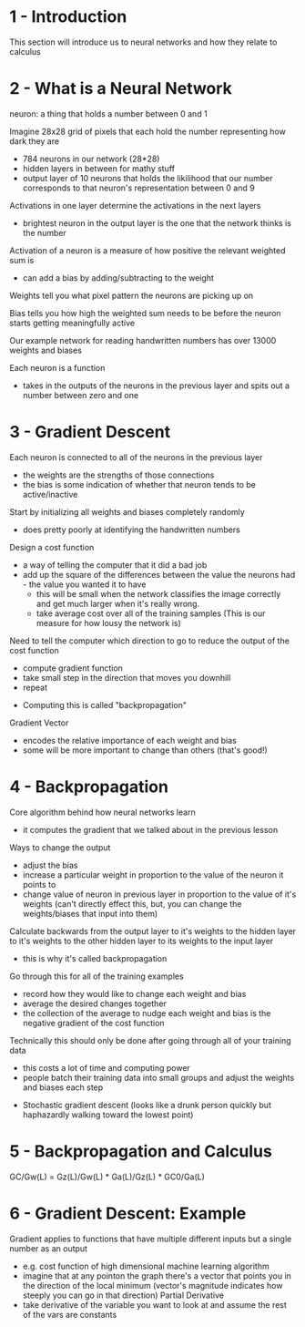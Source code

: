 # 1 - Introduction
This section will introduce us to neural networks and how they relate to calculus

# 2 - What is a Neural Network
neuron: a thing that holds a number between 0 and 1

Imagine 28x28 grid of pixels that each hold the number representing how dark they are
  - 784 neurons in our network (28*28)
  - hidden layers in between for mathy stuff
  - output layer of 10 neurons that holds the likilihood that our number corresponds to that neuron's representation between 0 and 9

Activations in one layer determine the activations in the next layers
  - brightest neuron in the output layer is the one that the network thinks is the number

Activation of a neuron is a measure of how positive the relevant weighted sum is
  - can add a bias by adding/subtracting to the weight

Weights tell you what pixel pattern the neurons are picking up on

Bias tells you how high the weighted sum needs to be before the neuron starts getting meaningfully active

Our example network for reading handwritten numbers has over 13000 weights and biases

Each neuron is a function
  - takes in the outputs of the neurons in the previous layer and spits out a number between zero and one

# 3 - Gradient Descent
Each neuron is connected to all of the neurons in the previous layer
  - the weights are the strengths of those connections
  - the bias is some indication of whether that neuron tends to be active/inactive

Start by initializing all weights and biases completely randomly
  - does pretty poorly at identifying the handwritten numbers

Design a cost function
  - a way of telling the computer that it did a bad job
  - add up the square of the differences between the value the neurons had - the value you wanted it to have
    - this will be small when the network classifies the image correctly and get much larger when it's really wrong.
    - take average cost over all of the training samples (This is our measure for how lousy the network is)

Need to tell the computer which direction to go to reduce the output of the cost function
  - compute gradient function
  - take small step in the direction that moves you downhill
  - repeat
  * Computing this is called "backpropagation"

Gradient Vector
  - encodes the relative importance of each weight and bias
  - some will be more important to change than others (that's good!)

# 4 - Backpropagation
Core algorithm behind how neural networks learn
  - it computes the gradient that we talked about in the previous lesson

Ways to change the output
  - adjust the bias
  - increase a particular weight in proportion to the value of the neuron it points to
  - change value of neuron in previous layer in proportion to the value of it's weights (can't directly effect this, but, you can change the weights/biases that input into them)

Calculate backwards from the output layer to it's weights to the hidden layer to it's weights to the other hidden layer to its weights to the input layer
  - this is why it's called backpropagation

Go through this for all of the training examples
  - record how they would like to change each weight and bias
  - average the desired changes together
  - the collection of the average to nudge each weight and bias is the negative gradient of the cost function

Technically this should only be done after going through all of your training data
  - this costs a lot of time and computing power
  - people batch their training data into small groups and adjust the weights and biases each step
  * Stochastic gradient descent (looks like a drunk person quickly but haphazardly walking toward the lowest point)

# 5 - Backpropagation and Calculus
GC/Gw(L) = Gz(L)/Gw(L) * Ga(L)/Gz(L) * GC0/Ga(L)

# 6 - Gradient Descent: Example
Gradient applies to functions that have multiple different inputs but a single number as an output
  - e.g. cost function of high dimensional machine learning algorithm
  - imagine that at any pointon the graph there's a vector that points you in the direction of the local minimum (vector's magnitude indicates how steeply you can go in that direction)
Partial Derivative
  - take derivative of the variable you want to look at and assume the rest of the vars are constants
